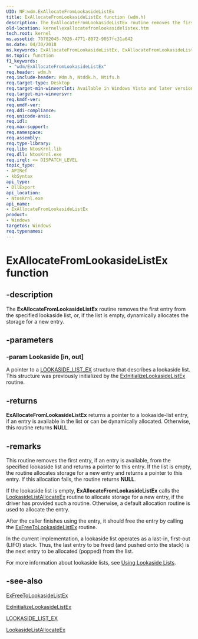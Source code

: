```yaml
---
UID: NF:wdm.ExAllocateFromLookasideListEx
title: ExAllocateFromLookasideListEx function (wdm.h)
description: The ExAllocateFromLookasideListEx routine removes the first entry from the specified lookaside list, or, if the list is empty, dynamically allocates the storage for a new entry.
old-location: kernel\exallocatefromlookasidelistex.htm
tech.root: kernel
ms.assetid: 70782045-7026-4771-8072-9057fc31a642
ms.date: 04/30/2018
ms.keywords: ExAllocateFromLookasideListEx, ExAllocateFromLookasideListEx routine [Kernel-Mode Driver Architecture], k102_d3c72529-8c0d-48bf-8b5f-dc19d801bf8f.xml, kernel.exallocatefromlookasidelistex, wdm/ExAllocateFromLookasideListEx
ms.topic: function
f1_keywords:
 - "wdm/ExAllocateFromLookasideListEx"
req.header: wdm.h
req.include-header: Wdm.h, Ntddk.h, Ntifs.h
req.target-type: Desktop
req.target-min-winverclnt: Available in Windows Vista and later versions of Windows.
req.target-min-winversvr: 
req.kmdf-ver: 
req.umdf-ver: 
req.ddi-compliance: 
req.unicode-ansi: 
req.idl: 
req.max-support: 
req.namespace: 
req.assembly: 
req.type-library: 
req.lib: NtosKrnl.lib
req.dll: NtosKrnl.exe
req.irql: <= DISPATCH_LEVEL
topic_type:
- APIRef
- kbSyntax
api_type:
- DllExport
api_location:
- NtosKrnl.exe
api_name:
- ExAllocateFromLookasideListEx
product:
- Windows
targetos: Windows
req.typenames: 
---
```


# ExAllocateFromLookasideListEx function


## -description


The <b>ExAllocateFromLookasideListEx</b> routine removes the first entry from the specified lookaside list, or, if the list is empty, dynamically allocates the storage for a new entry.


## -parameters




### -param Lookaside [in, out]

A pointer to a <a href="https://docs.microsoft.com/windows-hardware/drivers/kernel/eprocess">LOOKASIDE_LIST_EX</a> structure that describes a lookaside list. This structure was previously initialized by the <a href="https://docs.microsoft.com/windows-hardware/drivers/ddi/content/wdm/nf-wdm-exinitializelookasidelistex">ExInitializeLookasideListEx</a> routine. 


## -returns



<b>ExAllocateFromLookasideListEx</b> returns a pointer to a lookaside-list entry, if an entry is available in the list or can be dynamically allocated. Otherwise, this routine returns <b>NULL</b>. 




## -remarks



This routine removes the first entry, if an entry is available, from the specified lookaside list and returns a pointer to this entry. If the list is empty, the routine allocates storage for a new entry and returns a pointer to this entry. If this allocation fails, the routine returns <b>NULL</b>.

If the lookaside list is empty, <b>ExAllocateFromLookasideListEx</b> calls the <a href="https://docs.microsoft.com/windows-hardware/drivers/ddi/content/wdm/nc-wdm-allocate_function_ex">LookasideListAllocateEx</a> routine to allocate storage for a new entry, if the driver has provided such a routine. Otherwise, a default allocation routine is used to allocate the entry.

After the caller finishes using the entry, it should free the entry by calling the <a href="https://docs.microsoft.com/windows-hardware/drivers/ddi/content/wdm/nf-wdm-exfreetolookasidelistex">ExFreeToLookasideListEx</a> routine.

In the current implementation, a lookaside list operates as a last-in, first-out (LIFO) stack. Thus, the last entry to be freed (and pushed onto the stack) is the next entry to be allocated (popped) from the list.

For more information about lookaside lists, see <a href="https://docs.microsoft.com/windows-hardware/drivers/kernel/using-lookaside-lists">Using Lookaside Lists</a>.




## -see-also




<a href="https://docs.microsoft.com/windows-hardware/drivers/ddi/content/wdm/nf-wdm-exfreetolookasidelistex">ExFreeToLookasideListEx</a>



<a href="https://docs.microsoft.com/windows-hardware/drivers/ddi/content/wdm/nf-wdm-exinitializelookasidelistex">ExInitializeLookasideListEx</a>



<a href="https://docs.microsoft.com/windows-hardware/drivers/kernel/eprocess">LOOKASIDE_LIST_EX</a>



<a href="https://docs.microsoft.com/windows-hardware/drivers/ddi/content/wdm/nc-wdm-allocate_function_ex">LookasideListAllocateEx</a>
 

 

